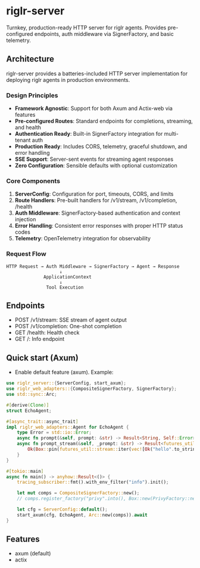# riglr-server

Turnkey, production-ready HTTP server for riglr agents. Provides pre-configured endpoints, auth middleware via SignerFactory, and basic telemetry.

## Architecture

riglr-server provides a batteries-included HTTP server implementation for deploying riglr agents in production environments.

### Design Principles

- **Framework Agnostic**: Support for both Axum and Actix-web via features
- **Pre-configured Routes**: Standard endpoints for completions, streaming, and health
- **Authentication Ready**: Built-in SignerFactory integration for multi-tenant auth
- **Production Ready**: Includes CORS, telemetry, graceful shutdown, and error handling
- **SSE Support**: Server-sent events for streaming agent responses
- **Zero Configuration**: Sensible defaults with optional customization

### Core Components

1. **ServerConfig**: Configuration for port, timeouts, CORS, and limits
2. **Route Handlers**: Pre-built handlers for /v1/stream, /v1/completion, /health
3. **Auth Middleware**: SignerFactory-based authentication and context injection
4. **Error Handling**: Consistent error responses with proper HTTP status codes
5. **Telemetry**: OpenTelemetry integration for observability

### Request Flow

```
HTTP Request → Auth Middleware → SignerFactory → Agent → Response
                    ↓
              ApplicationContext
                    ↓
               Tool Execution
```

## Endpoints

- POST /v1/stream: SSE stream of agent output
- POST /v1/completion: One-shot completion
- GET  /health: Health check
- GET  /: Info endpoint

## Quick start (Axum)

- Enable default feature (axum). Example:

```rust
use riglr_server::{ServerConfig, start_axum};
use riglr_web_adapters::{CompositeSignerFactory, SignerFactory};
use std::sync::Arc;

#[derive(Clone)]
struct EchoAgent;

#[async_trait::async_trait]
impl riglr_web_adapters::Agent for EchoAgent {
    type Error = std::io::Error;
    async fn prompt(&self, prompt: &str) -> Result<String, Self::Error> { Ok(prompt.to_string()) }
    async fn prompt_stream(&self, _prompt: &str) -> Result<futures_util::stream::BoxStream<'_, Result<String, Self::Error>>, Self::Error> {
        Ok(Box::pin(futures_util::stream::iter(vec![Ok("hello".to_string())])))
    }
}

#[tokio::main]
async fn main() -> anyhow::Result<()> {
    tracing_subscriber::fmt().with_env_filter("info").init();

    let mut comps = CompositeSignerFactory::new();
    // comps.register_factory("privy".into(), Box::new(PrivyFactory::new()));

    let cfg = ServerConfig::default();
    start_axum(cfg, EchoAgent, Arc::new(comps)).await
}
```

## Features

- axum (default)
- actix
